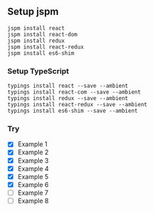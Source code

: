 

## Setup jspm

```
jspm install react
jspm install react-dom
jspm install redux
jspm install react-redux
jspm install es6-shim
```


### Setup TypeScript

```
typings install react --save --ambient
typings install react-com --save --ambient
typings install redux --save --ambient
typings install react-redux --save --ambient
typings install es6-shim --save --ambient
```

### Try

- [x] Example 1
- [x] Example 2
- [x] Example 3
- [x] Example 4
- [x] Example 5
- [x] Example 6
- [ ] Example 7
- [ ] Example 8